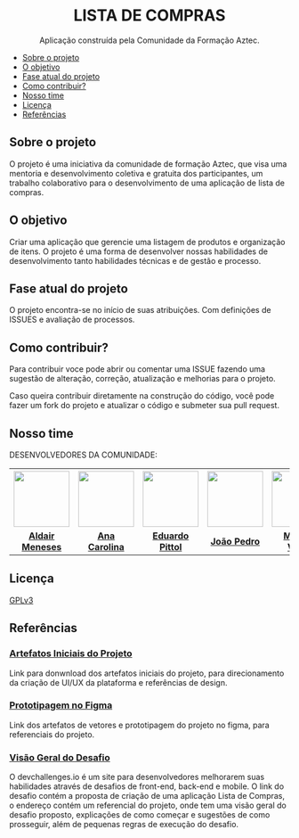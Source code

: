 <h1 align="center"> LISTA DE COMPRAS</h1>

<p align="center">Aplicação construída pela Comunidade da Formação Aztec.</p>

* [Sobre o projeto](#sobre-o-projeto)<br>
* [O objetivo](#o-objetivo)<br>
* [Fase atual do projeto](#fase-atual-do-projeto)<br>
* [Como contribuir?](#como-contribuir)<br>
* [Nosso time](#nosso-time)<br>
* [Licença](#licença)<br>
* [Referências](#referências)<br>


## Sobre o projeto

O projeto é uma iniciativa da comunidade de formação Aztec, que visa uma mentoria e desenvolvimento coletiva e gratuita dos participantes,
um trabalho colaborativo para o desenvolvimento de uma aplicação de lista de compras.


## O objetivo

Criar uma aplicação que gerencie uma listagem de produtos e organização de itens. O projeto é uma forma de desenvolver nossas
habilidades de desenvolvimento tanto habilidades técnicas e de gestão e processo.

## Fase atual do projeto
O projeto encontra-se no início de suas atribuições. Com definições de ISSUES e avaliação de processos.

## Como contribuir?

Para contribuir voce pode abrir ou comentar uma ISSUE fazendo uma sugestão de alteração, correção, atualização e melhorias para o projeto.

Caso queira contribuir diretamente na construção do código, você pode fazer um fork do projeto e atualizar o código e submeter sua pull request.

## Nosso time

DESENVOLVEDORES DA COMUNIDADE:

<table align="center">
<tr>
<th><a href="https://github.com/aldair-meneses"><img src="https://avatars.githubusercontent.com/u/81881279?v=4" width="100px"><br><b><sub></sub></b></th>
<th><a href="https://github.com/devartes"><img src="https://avatars.githubusercontent.com/u/76822093?v=4" width="100px"><br><b><sub></sub></b></th>
<th><a href="https://github.com/edpittol"><img src="https://avatars.githubusercontent.com/u/352790?v=4" width="100px"><br><b><sub></sub></b></th>
<th><a href="https://github.com/JoaoPedro-Sampaio"><img src="https://avatars.githubusercontent.com/u/87131266?v=4" width="100px"><br><b><sub></sub></b></th>
<th><a href="https://github.com/marcosvile"><img src="https://avatars.githubusercontent.com/u/87045821?v=4" width="100px"><br><b><sub></sub></b></th>
<th><a href="https://github.com/marlonpedro"><img src="https://avatars.githubusercontent.com/u/88408608?v=4" width="100px"><br><b><sub></sub></b></th>
<th><a href="https://github.com/mblithium"><img src="https://avatars.githubusercontent.com/u/6350505?v=4" width="100px"><br><b><sub></sub></b></th>
<th><a href="https://github.com/mateusrovedaa"><img src="https://avatars.githubusercontent.com/u/22747307?v=4" width="100px"><br><b><sub></sub></b></th>
<th><a href="https://github.com/raisaSampaio"><img src="https://avatars.githubusercontent.com/u/105328695?v=4" width="100px"><br><b><sub></sub></b></th>
</tr>
<tr align="center">
<td><a href="https://github.com/aldair-meneses"><b>Aldair Meneses</b></td>
<td><a href="https://github.com/devartes"><b>Ana Carolina</b></td>
<td><a href="https://github.com/edpittol"><b>Eduardo Pittol</b></td>
<td><a href="https://github.com/JoaoPedro-Sampaio"><b>João Pedro</b></td>
<td><a href="https://github.com/marcosvile"><b>Marcos Vilela</b></td>
<td><a href="https://github.com/marlonpedro"><b>Marlon Pedro</b></td>
<td><a href="https://github.com/mblithium"><b>Mateus Bastos</b></td>
<td><a href="https://github.com/mateusrovedaa"><b>Mateus Roveda</b></td>
<td><a href="https://github.com/raisaSampaio"><b>Raisa Sampaio</b></td>
</tr>
</table>

## Licença

[GPLv3](https://github.com/aztecweb/lista-de-compras/blob/3496cf144127b6d6ba7d3dfb5293c3b3b38ee0d1/LICENSE)

## Referências

### [Artefatos Iniciais do Projeto](https://github.com/aztecweb/lista-de-compras/files/8665861/shoppingify-master.zip)

Link para donwnload dos artefatos iniciais do projeto, para direcionamento da criação de UI/UX da plataforma e referências de design.
        
### [Prototipagem no Figma](https://www.figma.com/file/kX8FNpYFVLI4ivuEQ6yGgS/Shopping-List?node-id=0%3A1)

Link dos artefatos de vetores e prototipagem do projeto no figma, para referenciais do projeto.

### [Visão Geral do Desafio](https://legacy.devchallenges.io/challenges/mGd5VpbO4JnzU6I9l96x)

O devchallenges.io é um site para desenvolvedores melhorarem suas habilidades através de desafios de front-end, back-end e mobile. O link do desafio contém a proposta de criação de uma aplicação Lista de Compras, o endereço contém um referencial do projeto, onde tem uma visão geral do desafio proposto, explicações de como começar e sugestões de como prosseguir, além de pequenas regras de execução do desafio.
